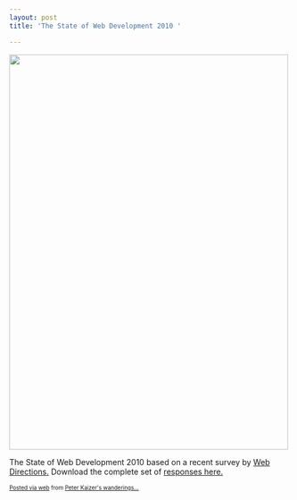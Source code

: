 ```yaml
---
layout: post
title: 'The State of Web Development 2010 '

---
```


<div class='posterous_autopost'><div class="posterous_bookmarklet_entry"> <a href='http://posterous.com/getfile/files.posterous.com/pdkaizer/AEfukeCCBtHEggJgyugxsEheBsjbFHbrGuBqwmoIxygmEnIaHtbdJiyneCGy/media_httpwebdirectio_tzywD.png.scaled1000.png'><img src="http://posterous.com/getfile/files.posterous.com/pdkaizer/AEfukeCCBtHEggJgyugxsEheBsjbFHbrGuBqwmoIxygmEnIaHtbdJiyneCGy/media_httpwebdirectio_tzywD.png.scaled500.png" width="500" height="708"/></a>     <p>The State of Web Development 2010 based on a recent survey by <a href="http://www.webdirections.org/sotw10/">Web Directions.</a>  Download the complete set of <a href="http://webdirections.org/downloads/sowdresults2010.csv.zip">responses here.</a></p> <p></p></div>      <p style="font-size: 10px;">  <a href="http://posterous.com">Posted via web</a>   from <a href="http://random.peterkaizer.com/the-state-of-web-development-2010-6">Peter Kaizer's wanderings...</a>  </p>  </div>
